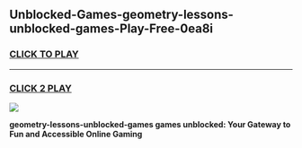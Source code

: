 
## Unblocked-Games-geometry-lessons-unblocked-games-Play-Free-0ea8i
<h3>
<a href="https://premium76.site?title=geometry-lessons-unblocked-games&ref=20A">CLICK TO PLAY</a></h3>
<hr>

<h3>
<a href="https://premium76.site?title=geometry-lessons-unblocked-games&ref=20A">CLICK 2 PLAY</a>
  
</h3>

<a href="https://premium76.site?title=geometry-lessons-unblocked-games&ref=20A"><img src="https://clearcache.store/games.png"></a>


**geometry-lessons-unblocked-games games unblocked: Your Gateway to Fun and Accessible Online Gaming**
